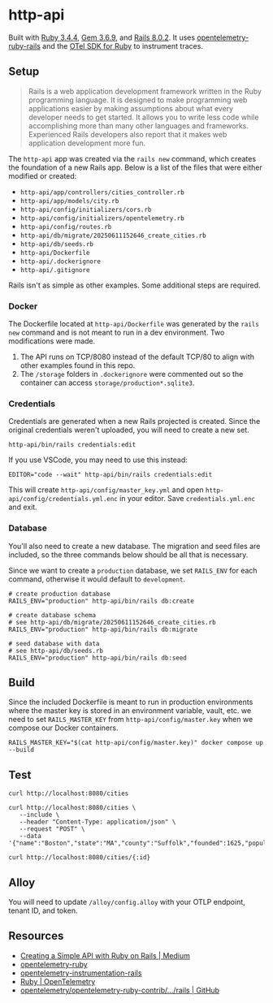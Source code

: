 # http-api

Built with [Ruby 3.4.4](https://www.ruby-lang.org/en/),
 [Gem 3.6.9](https://rubygems.org/), and [Rails 8.0.2](https://rubyonrails.org/).
 It uses [opentelemetry-ruby-rails](https://rubygems.org/gems/opentelemetry-instrumentation-rails/)
 and the [OTel SDK for Ruby](https://opentelemetry.io/docs/languages/ruby/)
 to instrument traces.

## Setup

> Rails is a web application development framework written in the Ruby
 programming language. It is designed to make programming web applications
 easier by making assumptions about what every developer needs to get started.
 It allows you to write less code while accomplishing more than many other
 languages and frameworks. Experienced Rails developers also report that it
 makes web application development more fun.

The `http-api` app was created via the `rails new` command, which creates the
 foundation of a new Rails app. Below is a list of the files that were either
 modified or created:

- `http-api/app/controllers/cities_controller.rb`
- `http-api/app/models/city.rb`
- `http-api/config/initializers/cors.rb`
- `http-api/config/initializers/opentelemetry.rb`
- `http-api/config/routes.rb`
- `http-api/db/migrate/20250611152646_create_cities.rb`
- `http-api/db/seeds.rb`
- `http-api/Dockerfile`
- `http-api/.dockerignore`
- `http-api/.gitignore`

Rails isn't as simple as other examples. Some additional steps are required.

### Docker

The Dockerfile located at `http-api/Dockerfile` was generated by the `rails new`
 command and is not meant to run in a dev environment. Two modifications were
 made.

1. The API runs on TCP/8080 instead of the default TCP/80 to align with other
 examples found in this repo.
2. The `/storage` folders in `.dockerignore` were commented out so the container
  can access `storage/production*.sqlite3`.

### Credentials

Credentials are generated when a new Rails projected is created. Since the
 original credentials weren't uploaded, you will need to create a new set.

```plaintext
http-api/bin/rails credentials:edit
````

If you use VSCode, you may need to use this instead:

```plaintext
EDITOR="code --wait" http-api/bin/rails credentials:edit
```

This will create `http-api/config/master_key.yml` and open
 `http-api/config/credentials.yml.enc` in your editor. Save
 `credentials.yml.enc` and exit.

### Database

You'll also need to create a new database. The migration and seed files are
 included, so the three commands below should be all that is necessary.

Since we want to create a `production` database, we set `RAILS_ENV` for each
 command, otherwise it would default to `development`.

```plaintext
# create production database
RAILS_ENV="production" http-api/bin/rails db:create

# create database schema
# see http-api/db/migrate/20250611152646_create_cities.rb
RAILS_ENV="production" http-api/bin/rails db:migrate

# seed database with data
# see http-api/db/seeds.rb
RAILS_ENV="production" http-api/bin/rails db:seed
```

## Build

Since the included Dockerfile is meant to run in production environments where
 the master key is stored in an environment variable, vault, etc. we need to set
 `RAILS_MASTER_KEY` from `http-api/config/master.key` when we compose our Docker
 containers.

```plaintext
RAILS_MASTER_KEY="$(cat http-api/config/master.key)" docker compose up --build
```

## Test

```plaintext
curl http://localhost:8080/cities

curl http://localhost:8080/cities \
   --include \
   --header "Content-Type: application/json" \
   --request "POST" \
   --data '{"name":"Boston","state":"MA","county":"Suffolk","founded":1625,"population":675647}'

curl http://localhost:8080/cities/{:id}
```

## Alloy

You will need to update `/alloy/config.alloy` with your OTLP endpoint,
 tenant ID, and token.

## Resources

- [Creating a Simple API with Ruby on Rails | Medium](https://medium.com/@handuah/creating-a-simple-api-with-ruby-on-rails-2a7020d80f71)
- [opentelemetry-ruby](https://open-telemetry.github.io/opentelemetry-ruby)
- [opentelemetry-instrumentation-rails](https://rubygems.org/gems/opentelemetry-instrumentation-rails/)
- [Ruby | OpenTelemetry](https://opentelemetry.io/docs/languages/ruby/)
- [opentelemetry/opentelemetry-ruby-contrib/.../rails | GitHub](https://github.com/open-telemetry/opentelemetry-ruby-contrib/tree/main/instrumentation/rails)
